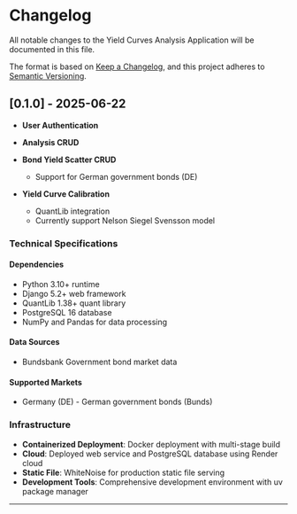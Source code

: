 # Changelog

All notable changes to the Yield Curves Analysis Application will be documented in this file.

The format is based on [Keep a Changelog](https://keepachangelog.com/en/1.0.0/),
and this project adheres to [Semantic Versioning](https://semver.org/spec/v2.0.0.html).

## [0.1.0] - 2025-06-22

- **User Authentication**

- **Analysis CRUD**

- **Bond Yield Scatter CRUD**
  - Support for German government bonds (DE)

- **Yield Curve Calibration**
  - QuantLib integration
  - Currently support Nelson Siegel Svensson model

### Technical Specifications

#### Dependencies
- Python 3.10+ runtime
- Django 5.2+ web framework
- QuantLib 1.38+ quant library
- PostgreSQL 16 database
- NumPy and Pandas for data processing

#### Data Sources
- Bundsbank Government bond market data

#### Supported Markets
- Germany (DE) - German government bonds (Bunds)

### Infrastructure
- **Containerized Deployment**: Docker deployment with multi-stage build
- **Cloud**: Deployed web service and PostgreSQL database using Render cloud
- **Static File**: WhiteNoise for production static file serving
- **Development Tools**: Comprehensive development environment with uv package manager

---
